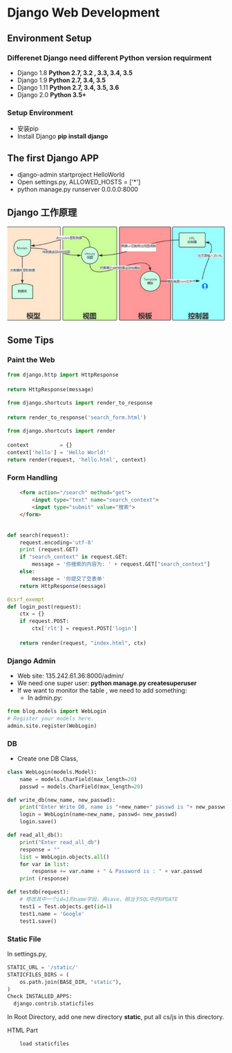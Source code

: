 # Django Web Development

## Environment Setup

### Differenet Django need different Python version requirment
- Django 1.8  **Python 2.7, 3.2 , 3.3, 3.4, 3.5**
- Django 1.9  **Python 2.7, 3.4, 3.5**
- Django 1.11 **Python 2.7, 3.4, 3.5, 3.6**
- Django 2.0  **Python 3.5+**


### Setup Environment
- 安装pip
- Install Django **pip install django** 

## The first Django APP
- django-admin startproject HelloWorld
- Open settings.py, ALLOWED_HOSTS = ['*']
- python manage.py runserver 0.0.0.0:8000

## Django 工作原理
![Django 工作原理](./django_whole_picture.PNG)


























## Some Tips
### Paint the Web
```python
from django.http import HttpResponse

return HttpResponse(message)
```

```python
from django.shortcuts import render_to_response

return render_to_response('search_form.html')
```

```python
from django.shortcuts import render

context          = {}
context['hello'] = 'Hello World!'
return render(request, 'hello.html', context)
```


### Form Handling

```html
    <form action="/search" method="get">
        <input type="text" name="search_context">
        <input type="submit" value="搜索">
    </form>    
```

```python

def search(request):  
    request.encoding='utf-8'
    print (request.GET)
    if "search_context" in request.GET:
        message = '你搜索的内容为: ' + request.GET["search_context"]
    else:
        message = '你提交了空表单'
    return HttpResponse(message)

```

```python
@csrf_exempt
def login_post(request):                                                                                             
    ctx = {}                                                                                                         
    if request.POST:                                                                                                 
        ctx['rlt'] = request.POST['login']                                                                           
                                                                                                                     
    return render(request, "index.html", ctx)                                                                        
```

### Django Admin
- Web site: 135.242.61.36:8000/admin/
- We need one super user:  **python manage.py createsuperuser**
- If we want to monitor the table , we need to add something:
  - In admin.py:
```Python
from blog.models import WebLogin                                                                                     
# Register your models here.                                                                                         
admin.site.register(WebLogin)  
```

### DB
- Create one DB Class, 
```python
class WebLogin(models.Model):                                                                                        
    name = models.CharField(max_length=20)                                                                           
    passwd = models.CharField(max_length=20)    
```

```python
def write_db(new_name, new_passwd):                                                                                  
    print("Enter Write DB, name is "+new_name+" passwd is "+ new_passwd )                                            
    login = WebLogin(name=new_name, passwd= new_passwd)                                                              
    login.save()     
```
```python
def read_all_db():                                                                                                   
    print("Enter read_all_db")                                                                                       
    response = ""                                                                                                    
    list = WebLogin.objects.all()                                                                                    
    for var in list:                                                                                                 
        response += var.name + " & Password is : " + var.passwd                                                      
    print (response)  
```

```python
def testdb(request):
    # 修改其中一个id=1的name字段，再save，相当于SQL中的UPDATE
    test1 = Test.objects.get(id=1)
    test1.name = 'Google'
    test1.save()
```

### Static File
In settings.py,
```Python
STATIC_URL = '/static/'
STATICFILES_DIRS = (                                                                                                 
    os.path.join(BASE_DIR, "static"),                                                                                
)
Check INSTALLED_APPS:
  django.contrib.staticfiles
```
In Root Directory, add one new directory **static**, put all cs/js in this directory.

HTML Part
```html
    load staticfiles                                                                                          
```

